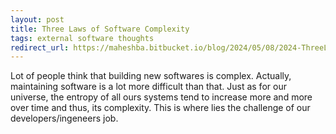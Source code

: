 ```yaml
---
layout: post
title: Three Laws of Software Complexity
tags: external software thoughts
redirect_url: https://maheshba.bitbucket.io/blog/2024/05/08/2024-ThreeLaws.html
---
```


Lot of people think that building new softwares is complex. Actually, maintaining software is a lot more difficult than that. 
Just as for our universe, the entropy of all ours systems tend to increase more and more over time and thus, its complexity. 
This is where lies the challenge of our developers/ingeneers job.
